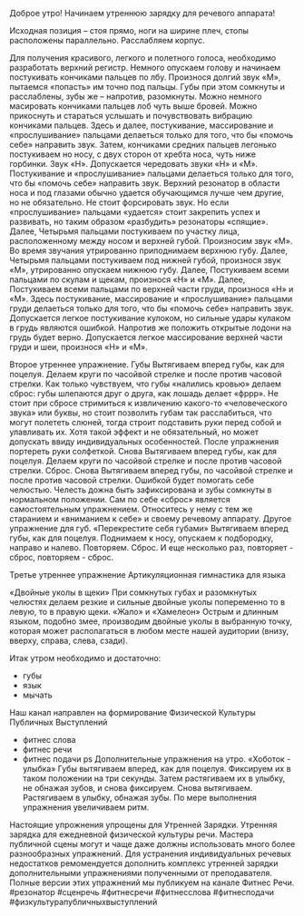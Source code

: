 Доброе утро!
Начинаем утреннюю зарядку для речевого аппарата!

Исходная позиция – стоя прямо, ноги на ширине плеч, стопы расположены параллельно. Расслабляем корпус.

Для получения красивого, легкого и полетного голоса, необходимо разработать верхний регистр.
Немного опускаем голову и начинаем постукивать кончиками пальцев по лбу.
Произнося долгий звук «М», пытаемся «попасть» им точно под пальцы. Губы при этом сомкнуты и расслаблены, зубы же – напротив, разомкнуты.
Можно немного масировать кончиками пальцев лоб чуть выше бровей.
Можно прикоснуть и стараться услышать и почувствовать вибрацию кончиками пальцев.
Здесь и далее, постукивание, массирование и «прослушивание» пальцами делаеться только для того, что бы «помочь себе» направить звук.
Затем, кончиками средних пальцев легонько постукиваем но носу, с двух сторон от хребта носа, чуть ниже горбинки. Звук «Н».
Допускается чередовать звуки «Н» и «М». Постукивание и «прослушивание» пальцами делаеться только для того, что бы «помочь себе» направить звук.
Верхний резонатор в области носа и под глазами обычно удается обучающимся лучше чем другие, но не обязательно.
Не стоит форсировать звук. Но если «прослушивание» пальцами «удается» стоит закрепить успех и развивать, но таким образом «разбудить» резонаторы «спящие».
Далее, Четырьмя пальцами постукиваем по участку лица, расположенному между носом и верхней губой. Произносим звук «М». Во время звучания утрированно приподнимаем верхнюю губу.
Далее, Четырьмя пальцами постукиваем под нижней губой, произнося звук «М», утрированно опускаем нижнюю губу.
Далее, Постукиваем всеми пальцами по скулам и щекам, произнося «Н» и «М».
Далее, Постукиваем всеми пальцами по верхней части груди, произнося «Н» и «М».
Здесь постукивание, массирование и «прослушивание» пальцами груди делаеться только для того, что бы «помочь себе» направить звук.
Допускается легкое постукивание кулоком, но сильные удары кулаком в грудь являются ошибкой. Напротив же положить открытые лодони на грудь будет верно.
Допускается легкое массирование верхней части груди и шеи, произнося «Н» и «М». 

Второе утреннее упражнение.
Губы
Вытягиваем вперед губы, как для поцелуя. Делаем круги по часойвой стрелке и после против часовой стрелки.
Как только чувствуем, что губы «налились кровью» делаем сброс: губы шлепаются друг о друга, как лошадь делает «фррр».
Не стоит при сбросе стримиться к извличению какого-то «человеческого звука» или буквы, но стоит позволить губам так расслабиться, 
что могут полететь слюней, тогда строит подставить руки перед собой и улавливать их. Хотя такой эффект и не обязательный, но может допускать ввиду индивидуальных особенностей.
После упражнения портереть руки солфеткой.
Снова Вытягиваем вперед губы, как для поцелуя. Делаем круги по часойвой стрелке и после против часовой стрелки.
Сброс. Снова Вытягиваем вперед губы, по часойвой стрелке и после против часовой стрелки.
Ошибкой будет помогать себе челюстью. Челесть дожна быть зафиксирована и зубы сомкнуты в нормальном положении.
Сам по себе «сброс» является самостоятельным упражнением. Относитесь у нему с тем же старанием и «вниманием к себе» и своему речевому аппарату.
Другое упражнение для губ.
«Перекрестите себя губами»
Вытягиваем вперед губы, как для поцелуя. Поднимаем к носу, опускаем к подбородку, направо и налево. Повторяем. Сброс. И еще несколько раз, повторяет - сброс, повторяем - сброс.

Третье утреннее упражнение
Артикуляционная гимнастика для языка

«Двойные уколы в щеки»
При сомкнутых губах и разомкнутых челюстях делаем резкие и сильные двойные уколы попеременно то в левую, то в правую щеки.
«Жало» и «Хамелеон»
Острым и длинным языком, подобно змее, производим двойные уколы в выбранную точку, которая может располагаться в любом месте нашей аудитории (внизу, вверху, справа, слева, сзади).

Итак утром необходимо и достаточно:
- губы
- язык
- мычать

Наш канал направлен на формирование Физической Культуры Публичных Выступлений
- фитнес слова
- фитнес речи
- фитнес подачи
ps
Дополнительные упражнения на утро.
«Хоботок - улыбка»
Губы вытягиваем вперед, как для поцелуя. Фиксируем их в таком положении на три секунды. Затем растягиваем их в улыбку, не обнажая зубов, и снова фиксируем. Снова вытягиваем. Растягиваем в улыбку, обнажая зубы.
По мере выполнения упражнения увеличиваем ритм.

Настоящие упрожнения упрощены для Утренней Зарядки.
Утренняя зарядка для ежедневной физической культуры речи.
Мастера публичной сцены могут и чаще даже должны использовать много более разнообразных упражнений.
Для устранения индивидуальных речевых недостатков ремомендуется дополнить комплекс утренней зарядки дополнительными упражнениями полученными от преподавателя.
Полные версии этих упражнений мы публикуем на канале Фитнес Речи.
#резонатор #сценречь #фитнесречи #фитнесслова #фитнесподачи #физкультурапубличныхвыступлений
